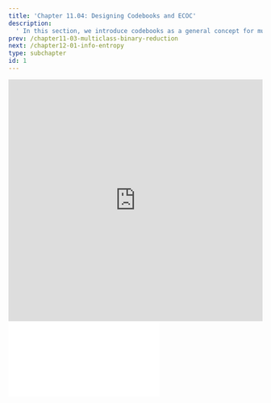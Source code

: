 ```yaml
---
title: 'Chapter 11.04: Designing Codebooks and ECOC'
description:
  ' In this section, we introduce codebooks as a general concept for multiclass to binary reduction. '
prev: /chapter11-03-multiclass-binary-reduction
next: /chapter12-01-info-entropy
type: subchapter
id: 1
---
```



<!-- Hier jetzt die neuen Links einpflegen -->


<exercise id="1" title="Video Lecture">
<iframe width="100%" height="480" src="https://www.youtube.com/embed/sbT-1XUN3iM" frameborder="0" allow="accelerometer; autoplay; encrypted-media; gyroscope; picture-in-picture" allowfullscreen></iframe>
</exercise>



<exercise id="2" title="Slides">
<object data="pdfs/11/slides-mc-codebooks.pdf" type="application/pdf" style="width:100%;height:480px">
    <embed src="pdfs/11/slides-mc-codebooks.pdf" type="application/pdf" />
</object>
</exercise>


